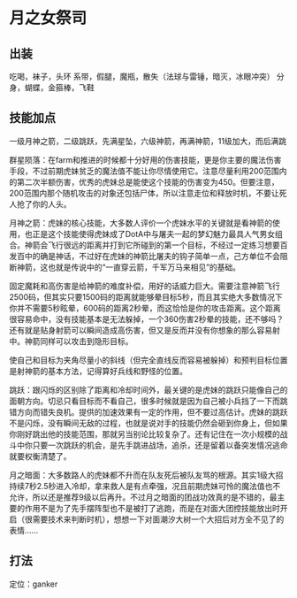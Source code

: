 # 月之女祭司

## 出装
吃喝，袜子，头环
系带，假腿，魔瓶，散失（法球与雷锤，暗灭，冰眼冲突）
分身，蝴蝶，金箍棒，飞鞋

## 技能加点
一级月神之箭，二级跳跃，先满星坠，六级神箭，再满神箭，11级加大，而后满跳

群星陨落：在farm和推进的时候都十分好用的伤害技能，更是你主要的魔法伤害手段，不过前期虎妹贫乏的魔法值不能让你尽情使用它。注意尽量利用200范围内的第二次半额伤害，优秀的虎妹总是能使这个技能的伤害变为450。但要注意， 200范围内那个随机攻击的对象还包括尸体，所以注意走位和释放时机，不要让死人抢了你的人头。

月神之箭：虎妹的核心技能，大多数人评价一个虎妹水平的关键就是看神箭的使用，也正是这个技能使得虎妹成了DotA中与屠夫一起的梦幻魅力最具人气男女组合。神箭会飞行很远的距离并打到它所碰到的第一个目标，不经过一定练习想要百发百中的确是神话，不过好在虎妹的神箭比屠夫的钩子简单一点，己方单位不会阻断神箭，这也就是传说中的“一直穿云箭，千军万马来相见”的基础。

固定魔耗和高伤害是给神箭的难度补偿，用好的话威力巨大。需要注意神箭飞行2500码，但其实只要1500码的距离就能够晕目标5秒，而且其实绝大多数情况下你并不需要5秒眩晕，600码的距离2秒晕，而这恰恰是你的攻击距离。这个距离很容易命中，没有技能基本是无法躲掉，一个360伤害2秒晕的技能，还不够吗？还有就是贴身射箭可以瞬间造成高伤害，但又是反而并没有你想象的那么容易射中。神箭同样可以攻击到隐形目标。

使自己和目标为夹角尽量小的斜线（但完全直线反而容易被躲掉）和预判目标位置是射神箭的基本方法，记得算好兵线和野怪的位置。

跳跃：跟闪烁的区别除了距离和冷却时间外，最关键的是虎妹的跳跃只能像自己的面朝方向。切忌只看目标而不看自己，很多时候就是因为自己被小兵挡了一下而跳错方向而错失良机。提供的加速效果有一定的作用，但不要过高估计。虎妹的跳跃不是闪烁，没有瞬间无敌的过程，也就是说对手的技能仍然会砸到你身上，但如果你刚好跳出他的技能范围，那就另当别论比较复杂了。还有记住在一次小规模的战斗中你只要一次跳跃的机会，是先手跳进战场，追杀，还是留着以备突发情况逃命就要权衡清楚了。

月之暗面：大多数路人的虎妹都不升而在队友死后被队友骂的根源。其实1级大招持续7秒2.5秒进入冷却，拿来救人是有点牵强，况且前期虎妹可怜的魔法值也不允许，所以还是推荐9级以后再升。不过月之暗面的团战功效真的是不错的，最主要的作用不是为了先手摆阵型也不是被打了逃跑，而是在对面大团控技能放出时开启（很需要技术来判断时机），想想一下对面潮汐大树一个大招后对方全不见了的表情……

## 打法
定位：ganker
